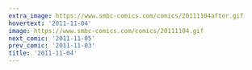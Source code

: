 ```yaml
---
extra_image: https://www.smbc-comics.com/comics/20111104after.gif
hovertext: '2011-11-04'
image: https://www.smbc-comics.com/comics/20111104.gif
next_comic: '2011-11-05'
prev_comic: '2011-11-03'
title: '2011-11-04'
---
```


